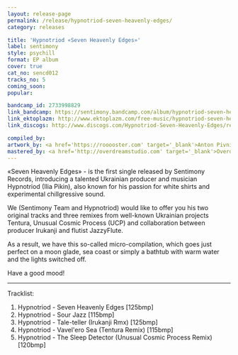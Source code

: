 ```yaml
---
layout: release-page
permalink: /release/hypnotriod-seven-heavenly-edges/
category: releases

title: 'Hypnotriod «Seven Heavenly Edges»'
label: sentimony
style: psychill
format: EP album
cover: true
cat_no: sencd012
tracks_no: 5
coming_soon: 
popular: 

bandcamp_id: 2733998829
link_bandcamp: https://sentimony.bandcamp.com/album/hypnotriod-seven-heavenly-edges
link_ektoplazm: http://www.ektoplazm.com/free-music/hypnotriod-seven-heavenly-edges
link_discogs: http://www.discogs.com/Hypnotriod-Seven-Heavenly-Edges/release/3618882

compiled_by: 
artwork_by: <a href='https://rooooster.com' target='_blank'>Anton Pivniuk</a>
mastered_by: <a href='http://overdreamstudio.com' target='_blank'>Overdream Studio</a>
---
```


«Seven Heavenly Edges» - is the first single released by Sentimony Records, introducing a talented Ukrainian producer and musician Hypnotriod (Ilia Pikin), also known for his passion for white shirts and experimental chillgressive sound.

We (Sentimony Team and Hypnotriod) would like to offer you his two original tracks and three remixes from well-known Ukrainian projects Tentura, Unusual Cosmic Process (UCP) and collaboration between producer Irukanji and flutist JazzyFlute.

As a result, we have this so-called micro-compilation, which goes just perfect on a moon glade, sea coast or simply a bathtub with warm water and the lights switched off.

Have a good mood!

---
Tracklist:

01. Hypnotriod - Seven Heavenly Edges [125bmp] 
02. Hypnotriod - Sour Jazz [115bmp] 
03. Hypnotriod - Tale-teller (Irukanji Rmx) [125bmp] 
04. Hypnotriod - Vavel'ero Sea (Tentura Remix) [115bmp] 
05. Hypnotriod - The Sleep Detector (Unusual Cosmic Process Remix) [120bmp]

